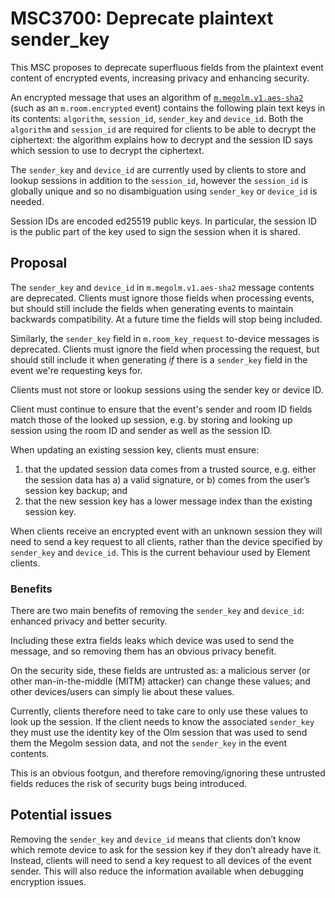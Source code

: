 # MSC3700: Deprecate plaintext sender_key

This MSC proposes to deprecate superfluous fields from the plaintext event
content of encrypted events, increasing privacy and enhancing security.

An encrypted message that uses an algorithm of
[`m.megolm.v1.aes-sha2`](https://spec.matrix.org/v1.2/client-server-api/#mmegolmv1aes-sha2)
(such as an `m.room.encrypted` event) contains the following plain text keys in
its contents: `algorithm`, `session_id`, `sender_key` and `device_id`. Both the
`algorithm` and `session_id` are required for clients to be able to decrypt the
ciphertext: the algorithm explains how to decrypt and the session ID says which
session to use to decrypt the ciphertext.

The `sender_key` and `device_id` are currently used by clients to store and
lookup sessions in addition to the `session_id`, however the `session_id` is
globally unique and so no disambiguation using `sender_key` or `device_id` is
needed.

Session IDs are encoded ed25519 public keys. In particular, the session ID is
the public part of the key used to sign the session when it is shared.

## Proposal

The `sender_key` and `device_id` in `m.megolm.v1.aes-sha2` message contents are
deprecated. Clients must ignore those fields when processing events, but should
still include the fields when generating events to maintain backwards
compatibility. At a future time the fields will stop being included.

Similarly, the `sender_key` field in `m.room_key_request` to-device messages is
deprecated. Clients must ignore the field when processing the request, but
should still include it when generating *if* there is a `sender_key` field in
the event we're requesting keys for.

Clients must not store or lookup sessions using the sender key or device ID.

Client must continue to ensure that the event's sender and room ID fields match
those of the looked up session, e.g. by storing and looking up session using the
room ID and sender as well as the session ID.

When updating an existing session key, clients must ensure:
1. that the updated session data comes from a trusted source, e.g. either the
   session data has a) a valid signature, or b) comes from the user’s session
   key backup; and
2. that the new session key has a lower message index than the existing session
   key.

When clients receive an encrypted event with an unknown session they will need
to send a key request to all clients, rather than the device specified by
`sender_key` and `device_id`. This is the current behaviour used by Element
clients.

### Benefits

There are two main benefits of removing the `sender_key` and `device_id`:
enhanced privacy and better security.

Including these extra fields leaks which device was used to send the message,
and so removing them has an obvious privacy benefit.

On the security side, these fields are untrusted as: a malicious server (or
other man-in-the-middle (MITM) attacker) can change these values; and other
devices/users can simply lie about these values.

Currently, clients therefore need to take care to only use these values to look
up the session. If the client needs to know the associated `sender_key` they
must use the identity key of the Olm session that was used to send them the
Megolm session data, and not the `sender_key` in the event contents.

This is an obvious footgun, and therefore removing/ignoring these untrusted
fields reduces the risk of security bugs being introduced.

## Potential issues
Removing the `sender_key` and `device_id` means that clients don’t know which
remote device to ask for the session key if they don’t already have it. Instead,
clients will need to send a key request to all devices of the event sender. This
will also reduce the information available when debugging encryption issues.
